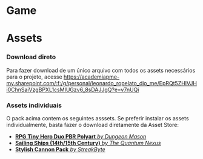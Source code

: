 # Game

# Assets

### Download direto
Para fazer download de um único arquivo com todos os assets necessários para o projeto, acesse
https://academiapme-my.sharepoint.com/:f:/g/personal/leonardo_ropelato_dio_me/EpRQt5ZHIVJHi0ChnSaiVzgBPXL1csMIUGzv6_8sDAJJgQ?e=v7nUQi

### Assets individuais

O pack acima contem os seguintes asssets. Se preferir instalar os assets individualmente, basta fazer o download diretamente da Asset Store:

- [**RPG Tiny Hero Duo PBR Polyart** _by Dungeon Mason_](https://assetstore.unity.com/packages/3d/characters/humanoids/rpg-tiny-hero-duo-pbr-polyart-225148)
- [**Sailing Ships (14th/15th Century)** _by The Quantum Nexus_](https://assetstore.unity.com/packages/3d/vehicles/sea/sailing-ships-14th-15th-century-198426)
- [**Stylish Cannon Pack** _by StreakByte_](https://assetstore.unity.com/packages/3d/props/weapons/stylish-cannon-pack-174145)
<!-- - [**Name** _by Author_](Link) -->

<!-- 

# Dungeon Assets

- [**RPG Monster Duo PBR Polyart** _by Dungeon Mason_](https://assetstore.unity.com/packages/3d/characters/creatures/rpg-monster-duo-pbr-polyart-157762)
- [**RPG Monster Partners PBR Polyart** _by Dungeon Mason_](https://assetstore.unity.com/packages/3d/characters/creatures/rpg-monster-partners-pbr-polyart-168251)
- [**3D Dungeon Lowpoly Pack** _by CatBorg Studio_](https://assetstore.unity.com/packages/3d/props/furniture/3d-dungeon-lowpoly-pack-231265)
- [**Name** _by Author_](Link)

 -->
